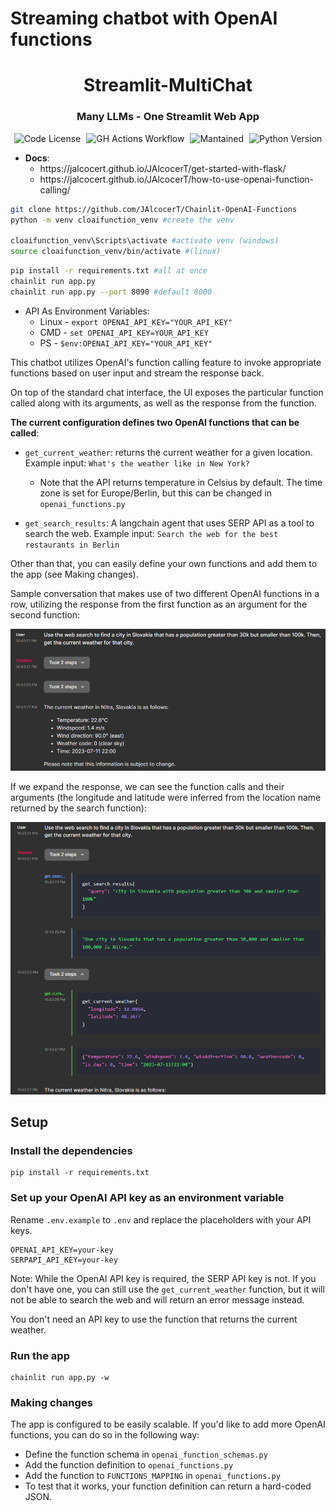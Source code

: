 # Streaming chatbot with OpenAI functions

<div align="center">
  <h1>Streamlit-MultiChat</h1>
</div>

<div align="center">
  <h3>Many LLMs - One Streamlit Web App</h3>
</div>

<style>
  a {
    text-decoration: none; /* This removes underline from links */
  }
</style>

<div align="center">
  <a href="https://github.com/JAlcocerT/Streamlit-MultiChat?tab=GPL-3.0-1-ov-file" style="margin-right: 5px;">
    <img alt="Code License" src="https://img.shields.io/badge/License-GPLv3-blue.svg" />
  </a>
  <a href="https://github.com/JAlcocerT/Streamlit-MultiChat/actions/workflows/Streamlit_GHA_MultiArch.yml" style="margin-right: 5px;">
    <img alt="GH Actions Workflow" src="https://github.com/JAlcocerT/Streamlit-MultiChat/actions/workflows/Streamlit_GHA_MultiArch.yml/badge.svg" />
  </a>
  <a href="https://GitHub.com/JAlcocerT/Streamlit-Multichat/graphs/commit-activity" style="margin-right: 5px;">
    <img alt="Mantained" src="https://img.shields.io/badge/Maintained%3F-yes-green.svg" />
  </a>
  <a href="https://www.python.org/downloads/release/python-312">
    <img alt="Python Version" src="https://img.shields.io/badge/python-3.12-blue.svg" />
  </a>
</div>

* **Docs**:
  * https://jalcocert.github.io/JAlcocerT/get-started-with-flask/
  * https://jalcocert.github.io/JAlcocerT/how-to-use-openai-function-calling/

```sh
git clone https://github.com/JAlcocerT/Chainlit-OpenAI-Functions
python -m venv cloaifunction_venv #create the venv

cloaifunction_venv\Scripts\activate #activate venv (windows)
source cloaifunction_venv/bin/activate #(linux)
```

```sh
pip install -r requirements.txt #all at once
chainlit run app.py
chainlit run app.py --port 8090 #default 8000
```

* API As Environment Variables:
  * Linux - `export OPENAI_API_KEY="YOUR_API_KEY"`
  * CMD - `set OPENAI_API_KEY=YOUR_API_KEY`
  * PS - `$env:OPENAI_API_KEY="YOUR_API_KEY"`

This chatbot utilizes OpenAI's function calling feature to invoke appropriate functions based on user input and stream the response back.

On top of the standard chat interface, the UI exposes the particular function called along with its arguments, as well as the response from the function.

**The current configuration defines two OpenAI functions that can be called**:
- `get_current_weather`: returns the current weather for a given location. Example input: `What's the weather like in New York?`
  - Note that the API returns temperature in Celsius by default. The time zone is set for Europe/Berlin, but this can be changed in `openai_functions.py`

- `get_search_results`: A langchain agent that uses SERP API as a tool to search the web. Example input: `Search the web for the best restaurants in Berlin`

Other than that, you can easily define your own functions and add them to the app (see [Making changes](#making-changes)).

Sample conversation that makes use of two different OpenAI functions in a row, utilizing the response from the first function as an argument for the second function:

![alt text](images/example_response.png)

If we expand the response, we can see the function calls and their arguments (the longitude and latitude were inferred from the location name returned by the search function):

![alt text](images/example_response_functions.png)

## Setup

### Install the dependencies
```
pip install -r requirements.txt
```

### Set up your OpenAI API key as an environment variable

Rename `.env.example` to `.env` and replace the placeholders with your API keys.
```
OPENAI_API_KEY=your-key
SERPAPI_API_KEY=your-key
```
Note: While the OpenAI API key is required, the SERP API key is not. If you don't have one, you can still use the `get_current_weather` function, but it will not be able to search the web and will return an error message instead.

You don't need an API key to use the function that returns the current weather.

### Run the app
```
chainlit run app.py -w
```

### Making changes

The app is configured to be easily scalable. If you'd like to add more OpenAI functions, you can do so in the following way:

- Define the function schema in `openai_function_schemas.py`
- Add the function definition to `openai_functions.py`
- Add the function to `FUNCTIONS_MAPPING` in `openai_functions.py`
- To test that it works, your function definition can return a hard-coded JSON.